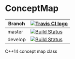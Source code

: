 # ConceptMap

Branch|[![Travis CI logo](TravisCI.png)](https://travis-ci.org)
---|---
master|[![Build Status](https://travis-ci.org/richelbilderbeek/ConceptMap.svg?branch=master)](https://travis-ci.org/richelbilderbeek/ConceptMap)
develop|[![Build Status](https://travis-ci.org/richelbilderbeek/ConceptMap.svg?branch=develop)](https://travis-ci.org/richelbilderbeek/ConceptMap)

C++14 concept map class
